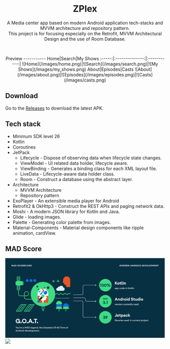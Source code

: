 <h1 align="center">ZPlex</h1>
<p align="center">  
A Media center app based on modern Android application tech-stacks and MVVM architecture and repository pattern.
<br>
This project is for focusing especially on the Retrofit, MVVM Architectural Design and the use of Room Database.
</p>
<br>

<p align="center">
Preview
-----------
Home|Search|My Shows
:-----:|:--------------:|:-----------:|
![Home](/images/home.png)|![Search](/images/search.png)|![My Shows](/images/my_shows.png)
About|Episodes|Casts
![About](/images/about.png)|![Episodes](/images/episodes.png)|![Casts](/images/casts.png)
</p>

## Download

Go to the [Releases](https://github.com/itsZECHS/ZPlex/releases) to download the latest APK.

## Tech stack

- Minimum SDK level 26
- Kotlin
- Coroutines
- JetPack
    - Lifecycle - Dispose of observing data when lifecycle state changes.
    - ViewModel - UI related data holder, lifecycle aware.
    - ViewBinding - Generates a binding class for each XML layout file.
    - LiveData - Lifecycle-aware data holder class.
    - Room - Construct a database using the abstract layer.
- Architecture
    - MVVM Architecture
    - Repository pattern
- ExoPlayer - An extensible media player for Android
- Retrofit2 & OkHttp3 - Construct the REST APIs and paging network data.
- Moshi - A modern JSON library for Kotlin and Java.
- Glide - loading images.
- Palette - Generating color palette from images.
- Material-Components - Material design components like ripple animation, cardView.

## MAD Score

<img src="/images/summary.png"/>
<img src="/images/jetpack.png"/>